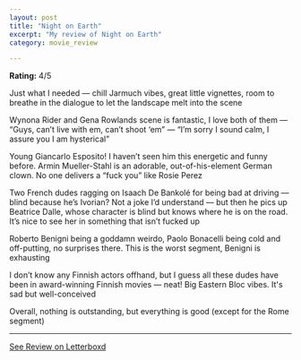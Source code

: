 ```yaml
---
layout: post
title: "Night on Earth"
excerpt: "My review of Night on Earth"
category: movie_review

---
```


**Rating:** 4/5

Just what I needed — chill Jarmuch vibes, great little vignettes, room to breathe in the dialogue to let the landscape melt into the scene

Wynona Rider and Gena Rowlands scene is fantastic, I love both of them
— “Guys, can’t live with em, can’t shoot ‘em”
— “I’m sorry I sound calm, I assure you I am hysterical”

Young Giancarlo Esposito! I haven’t seen him this energetic and funny before. Armin Mueller-Stahl is an adorable, out-of-his-element German clown. No one delivers a “fuck you” like Rosie Perez

Two French dudes ragging on Isaach De Bankolé for being bad at driving — blind because he’s Ivorian? Not a joke I’d understand — but then he pics up Beatrice Dalle, whose character is blind but knows where he is on the road. It’s nice to see her in something that isn’t fucked up

Roberto Benigni being a goddamn weirdo, Paolo Bonacelli being cold and off-putting, no surprises there. This is the worst segment, Benigni is exhausting

I don’t know any Finnish actors offhand, but I guess all these dudes have been in award-winning Finnish movies — neat! Big Eastern Bloc vibes. It's sad but well-conceived

Overall, nothing is outstanding, but everything is good (except for the Rome segment)

<hr>

[See Review on Letterboxd](https://boxd.it/4mH0kB)
